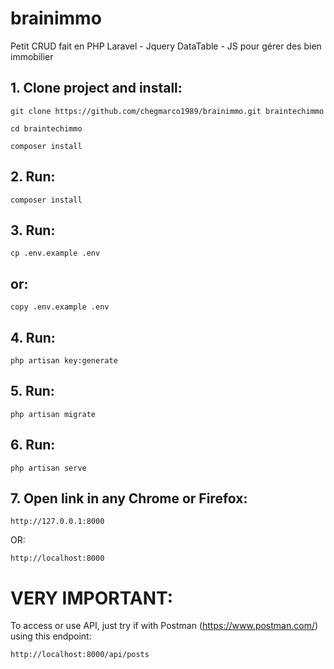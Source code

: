 # brainimmo
Petit CRUD fait en PHP Laravel - Jquery DataTable - JS pour gérer des bien immobilier

## 1. Clone project and install: 
```
git clone https://github.com/chegmarco1989/brainimmo.git braintechimmo
```
```
cd braintechimmo
```
```
composer install
```

## 2. Run:
```
composer install
```

## 3. Run:
```
cp .env.example .env
```

## or:
```
copy .env.example .env
```

## 4. Run:
```
php artisan key:generate
```

## 5. Run:
```
php artisan migrate
```

## 6. Run:
```
php artisan serve
```

## 7. Open link in any Chrome or Firefox:
```
http://127.0.0.1:8000
```
OR:
```
http://localhost:8000
```

# VERY IMPORTANT:
To access or use API, just try if with Postman (https://www.postman.com/) using this endpoint:

```
http://localhost:8000/api/posts
```
